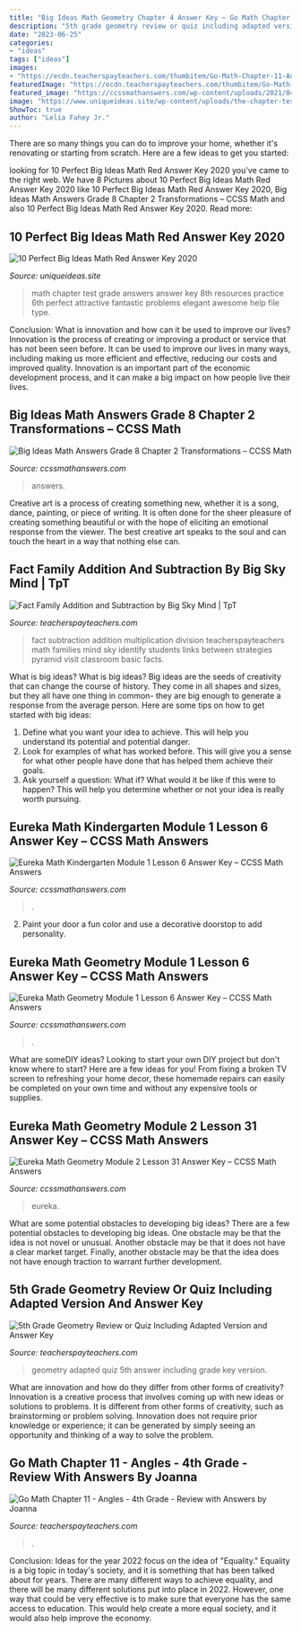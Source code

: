 ```yaml
---
title: "Big Ideas Math Geometry Chapter 4 Answer Key ~ Go Math Chapter 11"
description: "5th grade geometry review or quiz including adapted version and answer key"
date: "2023-06-25"
categories:
- "ideas"
tags: ["ideas"]
images:
- "https://ecdn.teacherspayteachers.com/thumbitem/Go-Math-Chapter-11-Angles-4th-Grade-Review-with-Answers-1799769-1521566750/original-1799769-2.jpg"
featuredImage: "https://ecdn.teacherspayteachers.com/thumbitem/Go-Math-Chapter-11-Angles-4th-Grade-Review-with-Answers-1799769-1521566750/original-1799769-2.jpg"
featured_image: "https://ccssmathanswers.com/wp-content/uploads/2021/04/Engage-NY-Math-Geometry-Module-1-Lesson-6-Example-Answer-Key-28-768x368.png"
image: "https://www.uniqueideas.site/wp-content/uploads/the-chapter-test-big-ideas-math-8.jpg"
ShowToc: true
author: "Lelia Fahey Jr."
---
```



There are so many things you can do to improve your home, whether it's renovating or starting from scratch. Here are a few ideas to get you started:

	

		
looking for 10 Perfect Big Ideas Math Red Answer Key 2020 you've came to the right web. We have 8 Pictures about 10 Perfect Big Ideas Math Red Answer Key 2020 like 10 Perfect Big Ideas Math Red Answer Key 2020, Big Ideas Math Answers Grade 8 Chapter 2 Transformations – CCSS Math and also 10 Perfect Big Ideas Math Red Answer Key 2020. Read more:
		
    
## 10 Perfect Big Ideas Math Red Answer Key 2020

<img loading=lazy src="https://www.uniqueideas.site/wp-content/uploads/the-chapter-test-big-ideas-math-8.jpg" onerror="this.onerror=null;this.src='https://tse1.mm.bing.net/th?id=OIP.FPzEVEqiji-2GoyjfV8N5QHaJZ&amp;pid=15.1';" alt="10 Perfect Big Ideas Math Red Answer Key 2020">

_Source: uniqueideas.site_

>math chapter test grade answers answer key 8th resources practice 6th perfect attractive fantastic problems elegant awesome help file type. 

	

Conclusion: What is innovation and how can it be used to improve our lives?
Innovation is the process of creating or improving a product or service that has not been seen before. It can be used to improve our lives in many ways, including making us more efficient and effective, reducing our costs and improved quality. Innovation is an important part of the economic development process, and it can make a big impact on how people live their lives.

    
## Big Ideas Math Answers Grade 8 Chapter 2 Transformations – CCSS Math

<img loading=lazy src="https://ccssmathanswers.com/wp-content/uploads/2021/01/Big-Ideas-Math-8th-Grade-Solution-Key-Chapter-2-img_24.png" onerror="this.onerror=null;this.src='https://tse3.mm.bing.net/th?id=OIP.3cznDYj6mTDPoTileqd9HwHaHa&amp;pid=15.1';" alt="Big Ideas Math Answers Grade 8 Chapter 2 Transformations – CCSS Math">

_Source: ccssmathanswers.com_

>answers. 

	

Creative art is a process of creating something new, whether it is a song, dance, painting, or piece of writing. It is often done for the sheer pleasure of creating something beautiful or with the hope of eliciting an emotional response from the viewer. The best creative art speaks to the soul and can touch the heart in a way that nothing else can.

    
## Fact Family Addition And Subtraction By Big Sky Mind | TpT

<img loading=lazy src="https://ecdn.teacherspayteachers.com/thumbitem/Fact-Family-Addition-and-Subtraction-3841122-1555372561/original-3841122-2.jpg" onerror="this.onerror=null;this.src='https://tse4.mm.bing.net/th?id=OIP.yDyPzvmLD_R9hWYqNqtCLwAAAA&amp;pid=15.1';" alt="Fact Family Addition and Subtraction by Big Sky Mind | TpT">

_Source: teacherspayteachers.com_

>fact subtraction addition multiplication division teacherspayteachers math families mind sky identify students links between strategies pyramid visit classroom basic facts. 

	

What is big ideas?
What is big ideas? Big ideas are the seeds of creativity that can change the course of history. They come in all shapes and sizes, but they all have one thing in common- they are big enough to generate a response from the average person. Here are some tips on how to get started with big ideas: 
1. Define what you want your idea to achieve. This will help you understand its potential and potential danger. 
2. Look for examples of what has worked before. This will give you a sense for what other people have done that has helped them achieve their goals. 
3. Ask yourself a question: What if? What would it be like if this were to happen? This will help you determine whether or not your idea is really worth pursuing. 

    
## Eureka Math Kindergarten Module 1 Lesson 6 Answer Key – CCSS Math Answers

<img loading=lazy src="https://ccssmathanswers.com/wp-content/uploads/2021/03/Eureka-Math-Kindergarten-Module-1-Lesson-6-Problem-Set-Answer-Key-1-266x300.png" onerror="this.onerror=null;this.src='https://tse4.mm.bing.net/th?id=OIP.TIUNEhd5a8HE_TiwCHVvlwAAAA&amp;pid=15.1';" alt="Eureka Math Kindergarten Module 1 Lesson 6 Answer Key – CCSS Math Answers">

_Source: ccssmathanswers.com_

>. 

	

2. Paint your door a fun color and use a decorative doorstop to add personality.

    
## Eureka Math Geometry Module 1 Lesson 6 Answer Key – CCSS Math Answers

<img loading=lazy src="https://ccssmathanswers.com/wp-content/uploads/2021/04/Engage-NY-Math-Geometry-Module-1-Lesson-6-Example-Answer-Key-28-768x368.png" onerror="this.onerror=null;this.src='https://tse4.mm.bing.net/th?id=OIP.2-3K8Qccg8pYtB7FgrRwAQHaDj&amp;pid=15.1';" alt="Eureka Math Geometry Module 1 Lesson 6 Answer Key – CCSS Math Answers">

_Source: ccssmathanswers.com_

>. 

	

What are someDIY ideas?
Looking to start your own DIY project but don't know where to start? Here are a few ideas for you! From fixing a broken TV screen to refreshing your home decor, these homemade repairs can easily be completed on your own time and without any expensive tools or supplies.

    
## Eureka Math Geometry Module 2 Lesson 31 Answer Key – CCSS Math Answers

<img loading=lazy src="https://ccssmathanswers.com/wp-content/uploads/2021/05/Eureka-Math-Geometry-Module-2-Lesson-31-Example-Answer-Key-2.png" onerror="this.onerror=null;this.src='https://tse4.mm.bing.net/th?id=OIP.t-8trkD-ngqrHKYL6JZgtgAAAA&amp;pid=15.1';" alt="Eureka Math Geometry Module 2 Lesson 31 Answer Key – CCSS Math Answers">

_Source: ccssmathanswers.com_

>eureka. 

	

What are some potential obstacles to developing big ideas?
There are a few potential obstacles to developing big ideas. One obstacle may be that the idea is not novel or unusual. Another obstacle may be that it does not have a clear market target. Finally, another obstacle may be that the idea does not have enough traction to warrant further development.

    
## 5th Grade Geometry Review Or Quiz Including Adapted Version And Answer Key

<img loading=lazy src="https://ecdn.teacherspayteachers.com/thumbitem/5th-Grade-Geometry-Review-or-Quiz-Including-Adapted-Version-and-Answer-Key-1500873440/original-589033-2.jpg" onerror="this.onerror=null;this.src='https://tse2.mm.bing.net/th?id=OIP.KAwc_Amtp_oivQ9RtCzIUwAAAA&amp;pid=15.1';" alt="5th Grade Geometry Review or Quiz Including Adapted Version and Answer Key">

_Source: teacherspayteachers.com_

>geometry adapted quiz 5th answer including grade key version. 

	

What are innovation and how do they differ from other forms of creativity?
Innovation is a creative process that involves coming up with new ideas or solutions to problems. It is different from other forms of creativity, such as brainstorming or problem solving. Innovation does not require prior knowledge or experience; it can be generated by simply seeing an opportunity and thinking of a way to solve the problem.

    
## Go Math Chapter 11 - Angles - 4th Grade - Review With Answers By Joanna

<img loading=lazy src="https://ecdn.teacherspayteachers.com/thumbitem/Go-Math-Chapter-11-Angles-4th-Grade-Review-with-Answers-1799769-1521566750/original-1799769-2.jpg" onerror="this.onerror=null;this.src='https://tse2.mm.bing.net/th?id=OIP.Xq-Ts5jPnWoyOWwRW2kvnQAAAA&amp;pid=15.1';" alt="Go Math Chapter 11 - Angles - 4th Grade - Review with Answers by Joanna">

_Source: teacherspayteachers.com_

>. 

	

Conclusion:
Ideas for the year 2022 focus on the idea of "Equality." Equality is a big topic in today's society, and it is something that has been talked about for years. There are many different ways to achieve equality, and there will be many different solutions put into place in 2022. However, one way that could be very effective is to make sure that everyone has the same access to education. This would help create a more equal society, and it would also help improve the economy.

